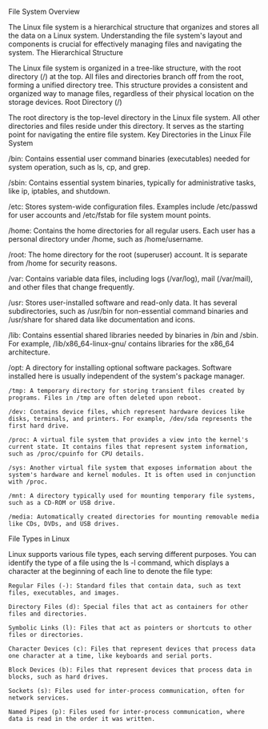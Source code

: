 File System Overview

The Linux file system is a hierarchical structure that organizes and stores all the data on a Linux system. Understanding the file system's layout and components is crucial for effectively managing files and navigating the system.
The Hierarchical Structure

The Linux file system is organized in a tree-like structure, with the root directory (/) at the top. All files and directories branch off from the root, forming a unified directory tree. This structure provides a consistent and organized way to manage files, regardless of their physical location on the storage devices.
Root Directory (/)

The root directory is the top-level directory in the Linux file system. All other directories and files reside under this directory. It serves as the starting point for navigating the entire file system.
Key Directories in the Linux File System

/bin: Contains essential user command binaries (executables) needed for system operation, such as ls, cp, and grep.

/sbin: Contains essential system binaries, typically for administrative tasks, like ip, iptables, and shutdown.

/etc: Stores system-wide configuration files. Examples include /etc/passwd for user accounts and /etc/fstab for file system mount points.

/home: Contains the home directories for all regular users. Each user has a personal directory under /home, such as /home/username.

/root: The home directory for the root (superuser) account. It is separate from /home for security reasons.

/var: Contains variable data files, including logs (/var/log), mail (/var/mail), and other files that change frequently.

/usr: Stores user-installed software and read-only data. It has several subdirectories, such as /usr/bin for non-essential command binaries and /usr/share for shared data like documentation and icons.

/lib: Contains essential shared libraries needed by binaries in /bin and /sbin. For example, /lib/x86_64-linux-gnu/ contains libraries for the x86_64 architecture.

/opt: A directory for installing optional software packages. Software installed here is usually independent of the system's package manager.


    /tmp: A temporary directory for storing transient files created by programs. Files in /tmp are often deleted upon reboot.

    /dev: Contains device files, which represent hardware devices like disks, terminals, and printers. For example, /dev/sda represents the first hard drive.

    /proc: A virtual file system that provides a view into the kernel's current state. It contains files that represent system information, such as /proc/cpuinfo for CPU details.

    /sys: Another virtual file system that exposes information about the system's hardware and kernel modules. It is often used in conjunction with /proc.

    /mnt: A directory typically used for mounting temporary file systems, such as a CD-ROM or USB drive.

    /media: Automatically created directories for mounting removable media like CDs, DVDs, and USB drives.

File Types in Linux

Linux supports various file types, each serving different purposes. You can identify the type of a file using the ls -l command, which displays a character at the beginning of each line to denote the file type:

    Regular Files (-): Standard files that contain data, such as text files, executables, and images.

    Directory Files (d): Special files that act as containers for other files and directories.

    Symbolic Links (l): Files that act as pointers or shortcuts to other files or directories.

    Character Devices (c): Files that represent devices that process data one character at a time, like keyboards and serial ports.

    Block Devices (b): Files that represent devices that process data in blocks, such as hard drives.

    Sockets (s): Files used for inter-process communication, often for network services.

    Named Pipes (p): Files used for inter-process communication, where data is read in the order it was written.

